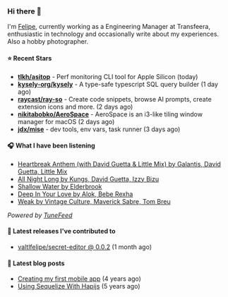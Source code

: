 ### Hi there 👋

I'm [Felipe](https://felipevm.com), currently working as a Engineering Manager at Transfeera, enthusiastic in technology and occasionally write about my experiences. Also a hobby photographer.

#### ⭐ Recent Stars
- **[tlkh/asitop](https://github.com/tlkh/asitop)** - Perf monitoring CLI tool for Apple Silicon (today)
- **[kysely-org/kysely](https://github.com/kysely-org/kysely)** - A type-safe typescript SQL query builder (1 day ago)
- **[raycast/ray-so](https://github.com/raycast/ray-so)** - Create code snippets, browse AI prompts, create extension icons and more. (2 days ago)
- **[nikitabobko/AeroSpace](https://github.com/nikitabobko/AeroSpace)** - AeroSpace is an i3-like tiling window manager for macOS (2 days ago)
- **[jdx/mise](https://github.com/jdx/mise)** - dev tools, env vars, task runner (3 days ago)

#### 🎧 What I have been listening
- [Heartbreak Anthem (with David Guetta &amp; Little Mix) by Galantis, David Guetta, Little Mix](https://open.spotify.com/track/5K6Ssv4Z3zRvxt0P6EKUAP)
- [All Night Long by Kungs, David Guetta, Izzy Bizu](https://open.spotify.com/track/1vQWFjEC34DHNXrRTFjDxe)
- [Shallow Water by Elderbrook](https://open.spotify.com/track/74gSgOTNzmotJKcyKRpjom)
- [Deep In Your Love by Alok, Bebe Rexha](https://open.spotify.com/track/0sftzYE0YgPHXrvJyUyGjB)
- [Weak by Vintage Culture, Maverick Sabre, Tom Breu](https://open.spotify.com/track/62gzfhHi2supfHWfi6iHbA)

_Powered by [TuneFeed](https://tunefeed.app?ref=valtlfelipe-gh-profile)_ 

#### 🚀 Latest releases I've contributed to


- [valtlfelipe/secret-editor @ 0.0.2](https://github.com/valtlfelipe/secret-editor/releases/tag/0.0.2) (1 month ago)

#### 📄 Latest blog posts
- [Creating my first mobile app](https://felipevm.com/posts/creating-my-first-mobile-app/) (4 years ago)
- [Using Sequelize With Hapijs](https://felipevm.com/posts/using-sequelize-with-hapijs/) (5 years ago)
